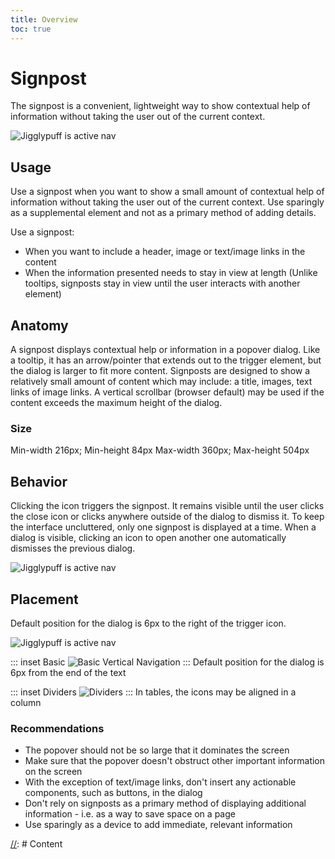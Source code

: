 ```yaml
---
title: Overview
toc: true
---
```


# Signpost

The signpost is a convenient, lightweight way to show contextual help of information without taking the user out of the current context.

<ClrRow>

![Jigglypuff is active nav](/images/components/signpost/basic-and-pie-chart.svg)

</ClrRow>

## Usage

Use a signpost when you want to show a small amount of contextual help of information without taking the user out of the current context. Use sparingly as a supplemental element and not as a primary method of adding details.

Use a signpost:

- When you want to include a header, image or text/image links in the content
- When the information presented needs to stay in view at length (Unlike tooltips, signposts stay in view until the user interacts with another element)

## Anatomy

A signpost displays contextual help or information in a popover dialog. Like a tooltip, it has an arrow/pointer that extends out to the trigger element, but the dialog is larger to fit more content. Signposts are designed to show a relatively small amount of content which may include: a title, images, text links of image links. A vertical scrollbar (browser default) may be used if the content exceeds the maximum height of the dialog.

### Size

Min-width 216px; Min-height 84px
Max-width 360px; Max-height 504px

## Behavior

Clicking the icon triggers the signpost. It remains visible until the user clicks the close icon or clicks anywhere outside of the dialog to dismiss it. To keep the interface uncluttered, only one signpost is displayed at a time. When a dialog is visible, clicking an icon to open another one automatically dismisses the previous dialog.

<ClrRow>

![Jigglypuff is active nav](/images/components/signpost/states.svg)

</ClrRow>

## Placement

[//]: # 'IMAGE - default position'

Default position for the dialog is 6px to the right of the trigger icon.

<ClrRow>

![Jigglypuff is active nav](/images/components/signpost/positioning.svg)

</ClrRow>

[//]: # 'IMAGES x2 - icon position'

<ClrRow>

<div class="clr-col-12 clr-col-md-6">

::: inset Basic
![Basic Vertical Navigation](/images/components/signpost/inline-alignment.svg)
:::
Default position for the dialog is 6px from the end of the text

</div>
<div class="clr-col-12 clr-col-md-6">

::: inset Dividers
![Dividers](/images/components/signpost/column-alignment.svg)
:::
In tables, the icons may be aligned in a column

</div>
</ClrRow>

### Recommendations

- The popover should not be so large that it dominates the screen
- Make sure that the popover doesn't obstruct other important information on the screen
- With the exception of text/image links, don't insert any actionable components, such as buttons, in the dialog
- Don't rely on signposts as a primary method of displaying additional information - i.e. as a way to save space on a page
- Use sparingly as a device to add immediate, relevant information

[//]: # Content
